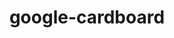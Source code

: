 ---
title: google-cardboard
unicode_regular: 
unicode_bold: 
unicode_solid: 
unicode_brand: \eb5e
---